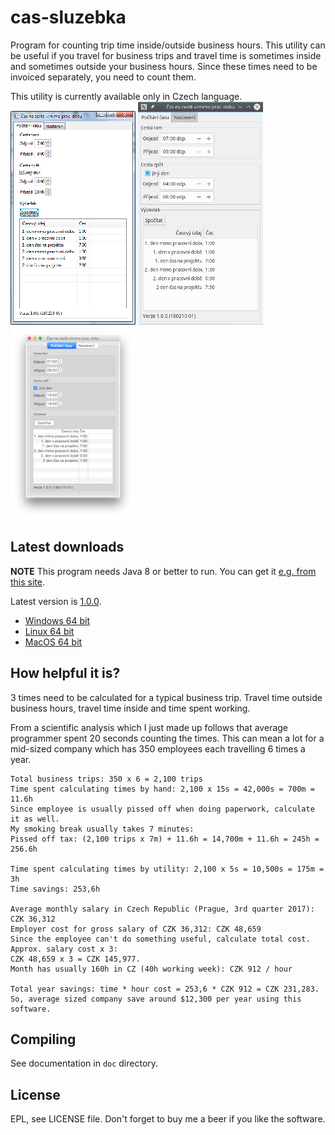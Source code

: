 # cas-sluzebka

Program for counting trip time inside/outside business hours. This utility can be useful if you travel for business trips and travel time is sometimes inside and sometimes outside your business hours. Since these times need to be invoiced separately, you need to count them.

This utility is currently available only in Czech language.  
![Windows screenshot](https://raw.githubusercontent.com/em7/cas-sluzebka/master/doc/windows-screen-1.0.0.png)
![Linux screenshot](https://raw.githubusercontent.com/em7/cas-sluzebka/master/doc/linux-screen-1.0.0.png)
![MacOS screenshot](https://raw.githubusercontent.com/em7/cas-sluzebka/master/doc/macosx-screen-1.0.0.png)

## Latest downloads

**NOTE** This program needs Java 8 or better to run. You can get it [e.g. from this site](http://java.com).

Latest version is [1.0.0](https://github.com/em7/cas-sluzebka/releases/tag/v1.0.0).

* [Windows 64 bit](https://github.com/em7/cas-sluzebka/releases/download/v1.0.0/cas-sluzebka-1.0.0-windows.zip)
* [Linux 64 bit](https://github.com/em7/cas-sluzebka/releases/download/v1.0.0/cas-sluzebka-1.0.0-linux-gtk.tar.gz)
* [MacOS 64 bit](https://github.com/em7/cas-sluzebka/releases/download/v1.0.0/cas-sluzebka-1.0.0-macosx.zip)

## How helpful it is?

3 times need to be calculated for a typical business trip. Travel time outside business hours, travel time inside and time spent working.

From a scientific analysis which I just made up follows that average programmer spent 20 seconds counting the times. This can mean a lot for a mid-sized company which has 350 employees each travelling 6 times a year.

```
Total business trips: 350 x 6 = 2,100 trips
Time spent calculating times by hand: 2,100 x 15s = 42,000s = 700m = 11.6h
Since employee is usually pissed off when doing paperwork, calculate it as well.
My smoking break usually takes 7 minutes:
Pissed off tax: (2,100 trips x 7m) + 11.6h = 14,700m + 11.6h = 245h = 256.6h

Time spent calculating times by utility: 2,100 x 5s = 10,500s = 175m = 3h
Time savings: 253,6h

Average monthly salary in Czech Republic (Prague, 3rd quarter 2017): CZK 36,312
Employer cost for gross salary of CZK 36,312: CZK 48,659
Since the employee can't do something useful, calculate total cost. Approx. salary cost x 3:
CZK 48,659 x 3 = CZK 145,977.
Month has usually 160h in CZ (40h working week): CZK 912 / hour

Total year savings: time * hour cost = 253,6 * CZK 912 = CZK 231,283.
So, average sized company save around $12,300 per year using this software.
```

## Compiling

See documentation in `doc` directory.

## License

EPL, see LICENSE file. Don't forget to buy me a beer if you like the software.
